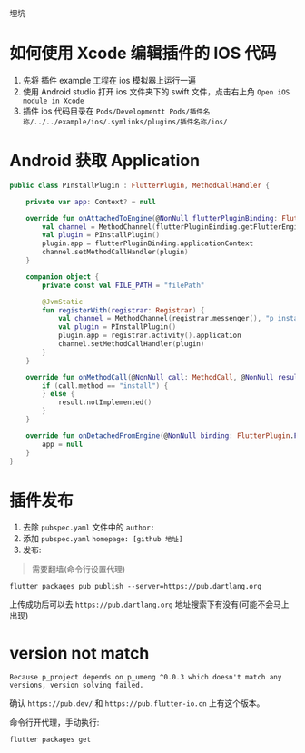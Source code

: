 埋坑


# 如何使用 Xcode 编辑插件的 IOS 代码

1. 先将 插件 example 工程在 ios 模拟器上运行一遍
2. 使用 Android studio 打开 ios 文件夹下的 swift 文件，点击右上角 `Open iOS module in Xcode`
3. 插件 ios 代码目录在 `Pods/Developmentt Pods/插件名称/../../example/ios/.symlinks/plugins/插件名称/ios/`


# Android 获取 Application

```Kotlin
public class PInstallPlugin : FlutterPlugin, MethodCallHandler {

    private var app: Context? = null

    override fun onAttachedToEngine(@NonNull flutterPluginBinding: FlutterPlugin.FlutterPluginBinding) {
        val channel = MethodChannel(flutterPluginBinding.getFlutterEngine().getDartExecutor(), "p_install")
        val plugin = PInstallPlugin()
        plugin.app = flutterPluginBinding.applicationContext
        channel.setMethodCallHandler(plugin)
    }

    companion object {
        private const val FILE_PATH = "filePath"

        @JvmStatic
        fun registerWith(registrar: Registrar) {
            val channel = MethodChannel(registrar.messenger(), "p_install")
            val plugin = PInstallPlugin()
            plugin.app = registrar.activity().application
            channel.setMethodCallHandler(plugin)
        }
    }

    override fun onMethodCall(@NonNull call: MethodCall, @NonNull result: Result) {
        if (call.method == "install") {
        } else {
            result.notImplemented()
        }
    }

    override fun onDetachedFromEngine(@NonNull binding: FlutterPlugin.FlutterPluginBinding) {
        app = null
    }
}

```


# 插件发布

1. 去除 `pubspec.yaml` 文件中的 `author:`
2. 添加 `pubspec.yaml` `homepage: [github 地址]`
3. 发布:

>需要翻墙(命令行设置代理)

```
flutter packages pub publish --server=https://pub.dartlang.org
```

上传成功后可以去 `https://pub.dartlang.org` 地址搜索下有没有(可能不会马上出现)


# version not match

```
Because p_project depends on p_umeng ^0.0.3 which doesn't match any versions, version solving failed.
```

确认 `https://pub.dev/` 和 `https://pub.flutter-io.cn` 上有这个版本。

命令行开代理，手动执行:

```
flutter packages get
```